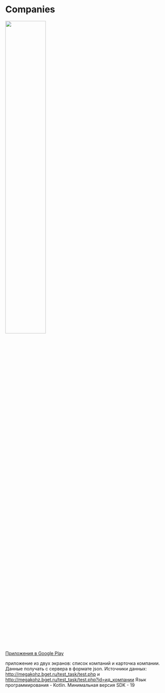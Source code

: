 # Companies
<img src="https://gagadget.com/media/post_big/google-play-smaller-better-instant.jpg" width="50%">

  <p><a href="https://play.google.com/store/apps/details?id=ru.suleymanovtat.list.companies">Приложения в Google Play</a></p>



приложение из двух экранов: список компаний и карточка компании. Данные получать с сервера в формате json.
Источники данных: http://megakohz.bget.ru/test_task/test.php и http://megakohz.bget.ru/test_task/test.php?id=ид_компании
Язык программирования - Kotlin. Минимальная версия SDK - 19
